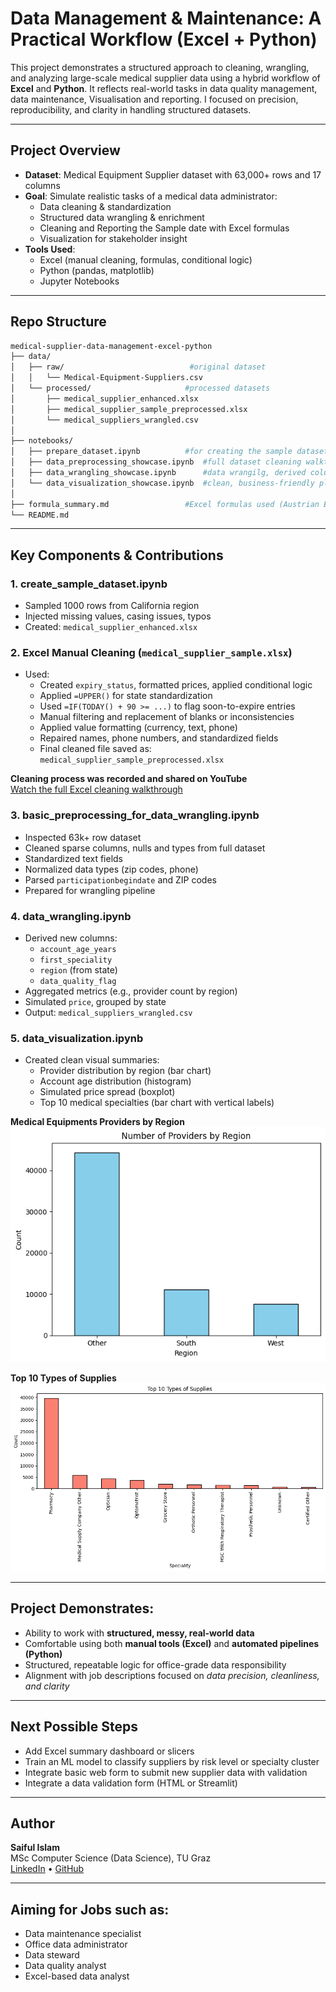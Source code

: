 # Data Management & Maintenance: A Practical Workflow (Excel + Python)

This project demonstrates a structured approach to cleaning, wrangling, and analyzing large-scale medical supplier data using a hybrid workflow of **Excel** and **Python**. It reflects real-world tasks in data quality management, data maintenance, Visualisation and reporting. I focused on precision, reproducibility, and clarity in handling structured datasets.

---

## Project Overview

- **Dataset**: Medical Equipment Supplier dataset with 63,000+ rows and 17 columns
- **Goal**: Simulate realistic tasks of a medical data administrator:
  - Data cleaning & standardization
  - Structured data wrangling & enrichment
  - Cleaning and Reporting the Sample date with Excel formulas
  - Visualization for stakeholder insight
- **Tools Used**:
  - Excel (manual cleaning, formulas, conditional logic)
  - Python (pandas, matplotlib)
  - Jupyter Notebooks

---

## Repo Structure

```bash
medical-supplier-data-management-excel-python
├── data/
│   ├── raw/                            #original dataset
│   │   └── Medical-Equipment-Suppliers.csv
│   └── processed/                     #processed datasets
│       ├── medical_supplier_enhanced.xlsx
│       ├── medical_supplier_sample_preprocessed.xlsx
│       └── medical_suppliers_wrangled.csv
│
├── notebooks/
│   ├── prepare_dataset.ipynb          #for creating the sample dataset with corruption
│   ├── data_preprocessing_showcase.ipynb  #full dataset cleaning walkthrough
│   ├── data_wrangling_showcase.ipynb      #data wrangilg, derived columns, categorization etc
│   └── data_visualization_showcase.ipynb  #clean, business-friendly plots
│
├── formula_summary.md                 #Excel formulas used (Austrian Excel)
└── README.md                          
```

---

## Key Components & Contributions

### 1. **create_sample_dataset.ipynb**
- Sampled 1000 rows from California region
- Injected missing values, casing issues, typos
- Created: `medical_supplier_enhanced.xlsx`

### 2. **Excel Manual Cleaning (`medical_supplier_sample.xlsx`)**
- Used:
  - Created `expiry_status`, formatted prices, applied conditional logic
  - Applied `=UPPER()` for state standardization
  - Used `=IF(TODAY() + 90 >= ...)` to flag soon-to-expire entries
  - Manual filtering and replacement of blanks or inconsistencies
  - Applied value formatting (currency, text, phone)
  - Repaired names, phone numbers, and standardized fields
  - Final cleaned file saved as: `medical_supplier_sample_preprocessed.xlsx`

**Cleaning process was recorded and shared on YouTube**  
[Watch the full Excel cleaning walkthrough](https://www.youtube.com/watch?v=ETS3sLfkHCg&t=16s)

### 3. **basic_preprocessing_for_data_wrangling.ipynb**
- Inspected 63k+ row dataset
- Cleaned sparse columns, nulls and types from full dataset
- Standardized text fields
- Normalized data types (zip codes, phone)
- Parsed `participationbegindate` and ZIP codes
- Prepared for wrangling pipeline

### 4. **data_wrangling.ipynb**
- Derived new columns:
  - `account_age_years`
  - `first_speciality`
  - `region` (from state)
  - `data_quality_flag`
- Aggregated metrics (e.g., provider count by region)
- Simulated `price`, grouped by state
- Output: `medical_suppliers_wrangled.csv`

### 5. **data_visualization.ipynb**
- Created clean visual summaries:
  - Provider distribution by region (bar chart)
  - Account age distribution (histogram)
  - Simulated price spread (boxplot)
  - Top 10 medical specialties (bar chart with vertical labels)

**Medical Equipments Providers by Region**
![Medical Equipments Providers by Region](plots/number_of_providers_region.png)

**Top 10 Types of Supplies**
![Top 10 Supplies](plots/top_10_supplies.png)

---

## Project Demonstrates: 

- Ability to work with **structured, messy, real-world data**
- Comfortable using both **manual tools (Excel)** and **automated pipelines (Python)**
- Structured, repeatable logic for office-grade data responsibility
- Alignment with job descriptions focused on *data precision, cleanliness, and clarity*

---

## Next Possible Steps
- Add Excel summary dashboard or slicers
- Train an ML model to classify suppliers by risk level or specialty cluster
- Integrate basic web form to submit new supplier data with validation
- Integrate a data validation form (HTML or Streamlit)

---

## Author
**Saiful Islam**  
MSc Computer Science (Data Science), TU Graz  
[LinkedIn](https://linkedin.com/in/saifar) • [GitHub](https://github.com/saifar-tug)

---

## Aiming for Jobs such as: 

- Data maintenance specialist
- Office data administrator
- Data steward
- Data quality analyst
- Excel-based data analyst 
